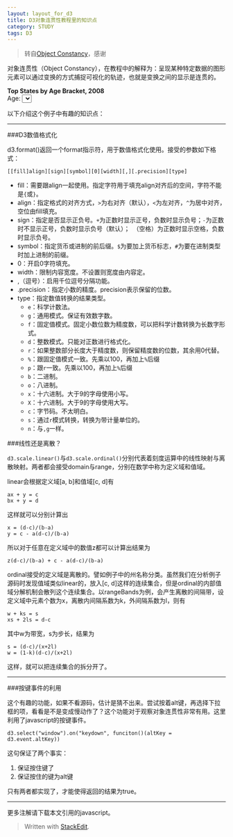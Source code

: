 ```yaml
---
layout: layout_for_d3
title: D3对象连贯性教程里的知识点
category: STUDY
tags: D3
---
```

>转自[Object Constancy](http://bost.ocks.org/mike/constancy/)，感谢

对象连贯性（Object Constancy），在教程中的解释为：呈现某种特定数据的图形元素可以通过变换的方式捕捉可视化的轨迹，也就是变换之间的显示是连贯的。


<!-- excerpt -->

<link rel="stylesheet" href="/assets/css/d3_object_constancy/default.css">

<p id = "chart"></p>

<p id="menu"><b>Top States by Age Bracket, 2008</b><br>Age: <select></select></p>

<script type="text/javascript" src="/assets/js/d3_object_constancy/share.js" ></script>

以下介绍这个例子中有趣的知识点：

---

###D3数值格式化

d3.format()返回一个format指示符，用于数值格式化使用。接受的参数如下格式：

`[​[fill]align][sign][symbol][0][width][,][.precision][type]`

* fill：需要跟align一起使用。指定字符用于填充align对齐后的空间，字符不能是`{`或`}`。
* align：指定格式的对齐方式，`>`为右对齐（默认），`<`为左对齐，`^`为居中对齐，空位由fill填充。
* sign：指定是否显示正负号。`+`为正数时显示正号，负数时显示负号；`-`为正数时不显示正号，负数时显示负号（默认）；` `（空格）为正数时显示空格，负数时显示负号。
* symbol：指定货币或进制的前后缀。`$`为要加上货币标志，`#`为要在进制类型时加上进制的前缀。
* 0：开启0字符填充。
* width：限制内容宽度。不设置则宽度由内容定。
* ,（逗号）：启用千位逗号分隔功能。
* .precision：指定小数的精度。precision表示保留的位数。
* type：指定数值转换的结果类型。
	* `e`：科学计数法。
	* `g`：通用模式。保证有效数字数。
	* `f`：固定值模式。固定小数位数为精度数，可以把科学计数转换为长数字形式。
	* `d`：整数模式。只能对正数进行格式化。
	* `r`：如果整数部分长度大于精度数，则保留精度数的位数，其余用0代替。
	* `%`：跟固定值模式一致。先乘以100，再加上`%`后缀
	* `p`：跟`r`一致。先乘以100，再加上`%`后缀
	* `b`：二进制。
	* `o`：八进制。
	* `x`：十六进制。大于9的字母使用小写。
	* `X`：十六进制。大于9的字母使用大写。
	* `c`：字节码。不太明白。
	* `s`：通过`r`模式转换，转换为带计量单位的。
	* `n`：与`,g`一样。

	
###线性还是离散？

`d3.scale.linear()`与`d3.scale.ordinal()`分别代表着刻度运算中的线性映射与离散映射。两者都会接受domain与range，分别在数学中称为定义域和值域。

linear会根据定义域[a, b]和值域[c, d]有

```
ax + y = c
bx + y = d
```

这样就可以分别计算出

```
x = (d-c)/(b-a)
y = c - a(d-c)/(b-a)
```

所以对于任意在定义域中的数值z都可以计算出结果为

```
z(d-c)/(b-a) + c - a(d-c)/(b-a) 
```

ordinal接受的定义域是离散的。譬如例子中的州名称分类。虽然我们在分析例子源码时发现值域类似linear的，放入[c, d]这样的连续集合，但是ordinal的内部值域分解机制会散列这个连续集合。以rangeBands为例，会产生离散的间隔带，设定义域中元素个数为x，离散内间隔系数为k，外间隔系数为l，则有

```
w + ks = s
xs + 2ls = d-c
```

其中w为带宽，s为步长，结果为

```
s = (d-c)/(x+2l)
w = (1-k)(d-c)/(x+2l)
```

这样，就可以把连续集合的拆分开了。

---

###按键事件的利用

这个有趣的功能，如果不看源码，估计是猜不出来。尝试按着alt键，再选择下拉框的项，看看是不是变成慢动作了？这个功能对于观察对象连贯性非常有用。这里利用了javascript的按键事件。

`d3.select("window").on("keydown", funciton()(altKey = d3.event.altKey))`

这句保证了两个事实：

1.	保证按住键了
2.	保证按住的键为alt键

只有两者都实现了，才能使得返回的结果为true。

---

更多注解请下载本文引用的javascript。

> Written with [StackEdit](https://stackedit.io/).